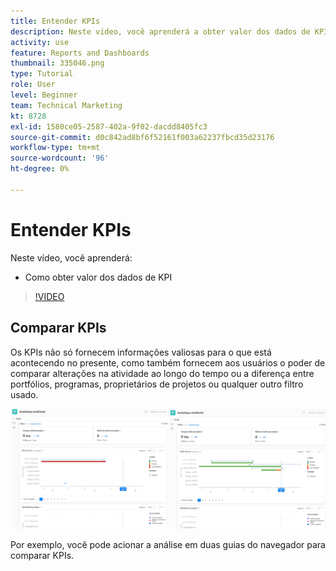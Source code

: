 ```yaml
---
title: Entender KPIs
description: Neste vídeo, você aprenderá a obter valor dos dados de KPI em [!DNL  Workfront].
activity: use
feature: Reports and Dashboards
thumbnail: 335046.png
type: Tutorial
role: User
level: Beginner
team: Technical Marketing
kt: 8728
exl-id: 1580ce05-2587-402a-9f02-dacdd8405fc3
source-git-commit: d0c842ad8bf6f52161f003a62237fbcd35d23176
workflow-type: tm+mt
source-wordcount: '96'
ht-degree: 0%

---
```


# Entender KPIs

Neste vídeo, você aprenderá:

* Como obter valor dos dados de KPI

>[!VIDEO](https://video.tv.adobe.com/v/335046/?quality=12)

## Comparar KPIs

Os KPIs não só fornecem informações valiosas para o que está acontecendo no presente, como também fornecem aos usuários o poder de comparar alterações na atividade ao longo do tempo ou a diferença entre portfólios, programas, proprietários de projetos ou qualquer outro filtro usado.

![Uma imagem que mostra duas guias do navegador lado a lado](assets/section-2-0.png)

Por exemplo, você pode acionar a análise em duas guias do navegador para comparar KPIs.
